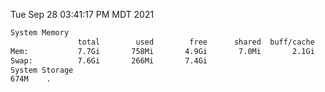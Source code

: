Tue Sep 28 03:41:17 PM MDT 2021
```bash
System Memory
               total        used        free      shared  buff/cache   available
Mem:           7.7Gi       758Mi       4.9Gi       7.0Mi       2.1Gi       6.6Gi
Swap:          7.6Gi       266Mi       7.4Gi
System Storage
674M	.
```
```bash
